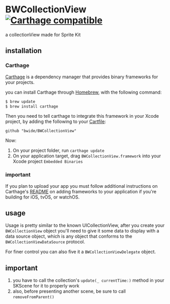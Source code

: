 # BWCollectionView [![Carthage compatible](https://img.shields.io/badge/Carthage-compatible-4BC51D.svg?style=flat)](https://github.com/Carthage/Carthage)

a collectionView made for Sprite Kit

## installation

### Carthage

[Carthage](https://github.com/Carthage/Carthage) is a dependency manager that provides binary frameworks for your projects.

you can install Carthage through [Homebrew](http://brew.sh/), with the following command:

```bash
$ brew update
$ brew install carthage
```

Then you need to tell carthage to integrate this framework in your Xcode project, by adding the following to your [Cartfile](https://github.com/Carthage/Carthage/blob/master/Documentation/Artifacts.md#cartfile):

```ogdl
github "bwide/BWCollectionView"
```

Now:

1. On your project folder, run `carthage update` 
1. On your application target, drag `BWCollectionView.framework` into your Xcode project `Embedded Binaries`

### important

If you plan to upload your app you must follow additional instructions on Carthage's [README](https://github.com/Carthage/Carthage/blob/master/README.md) on adding frameworks to your application if you're building for iOS, tvOS, or watchOS.

## usage

Usage is pretty similar to the known UICollectionView, after you create your `BWCollectionView` object you'll need to give it some data to display with a data source object, which is any object that conforms to the `BWCollectionViewDataSource` protocol.

For finer control you can also five it a `BWCollectionViewDelegate` object.

## important
1. you have to call the collection's `update(_ currentTime:)` method in your SKScene for it to properly work
1. also, before presenting another scene, be sure to call `removeFromParent()`

